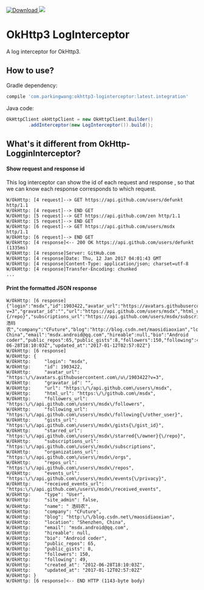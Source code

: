 [ ![Download](https://api.bintray.com/packages/parkingwang/maven/OkHttp3-LogInterceptor/images/download.svg) ](https://bintray.com/parkingwang/maven/OkHttp3-LogInterceptor/_latestVersion)
<a href="http://www.methodscount.com/?lib=com.parkingwang%3Aokhttp3-loginterceptor%3A0.3"><img src="https://img.shields.io/badge/Methods%20and%20size-87%20|%2010%20KB-e91e63.svg"/></a>

OkHttp3 LogInterceptor
===

A log interceptor for OkHttp3.

## How to use?

Gradle dependency:

```groovy
compile 'com.parkingwang:okhttp3-loginterceptor:latest.integration'
```

Java code:
```java
OkHttpClient okHttpClient = new OkHttpClient.Builder()
        .addInterceptor(new LogInterceptor()).build();
```

## What's it different from OkHttp-LogginInterceptor?

#### Show request and response id

This log interceptor can show the id of each request and response , so that we can know each response corresponds to which request.

```
W/OkHttp: [4 request]--> GET https://api.github.com/users/defunkt http/1.1
W/OkHttp: [4 request]--> END GET
W/OkHttp: [5 request]--> GET https://api.github.com/zen http/1.1
W/OkHttp: [5 request]--> END GET
W/OkHttp: [6 request]--> GET https://api.github.com/users/msdx http/1.1
W/OkHttp: [6 request]--> END GET
W/OkHttp: [4 response]<-- 200 OK https://api.github.com/users/defunkt (1335ms)
W/OkHttp: [4 response]Server: GitHub.com
W/OkHttp: [4 response]Date: Thu, 12 Jan 2017 04:01:43 GMT
W/OkHttp: [4 response]Content-Type: application/json; charset=utf-8
W/OkHttp: [4 response]Transfer-Encoding: chunked
...
```

#### Print the formatted JSON response

```
W/OkHttp: [6 response]{"login":"msdx","id":1903422,"avatar_url":"https://avatars.githubusercontent.com/u/1903422?v=3","gravatar_id":"","url":"https://api.github.com/users/msdx","html_url":"https://github.com/msdx","followers_url":"https://api.github.com/users/msdx/followers","following_url":"https://api.github.com/users/msdx/following{/other_user}","gists_url":"https://api.github.com/users/msdx/gists{/gist_id}","starred_url":"https://api.github.com/users/msdx/starred{/owner}{/repo}","subscriptions_url":"https://api.github.com/users/msdx/subscriptions","organizations_url":"https://api.github.com/users/msdx/orgs","repos_url":"https://api.github.com/users/msdx/repos","events_url":"https://api.github.com/users/msdx/events{/privacy}","received_events_url":"https://api.github.com/users/msdx/received_events","type":"User","site_admin":false,"name":" 浩码农","company":"CFuture","blog":"http://blog.csdn.net/maosidiaoxian","location":"Shenzhen, China","email":"msdx.android@qq.com","hireable":null,"bio":"Android coder","public_repos":65,"public_gists":8,"followers":150,"following":49,"created_at":"2012-06-28T18:10:03Z","updated_at":"2017-01-12T02:57:02Z"}
W/OkHttp: [6 response]
W/OkHttp: {
W/OkHttp:     "login": "msdx",
W/OkHttp:     "id": 1903422,
W/OkHttp:     "avatar_url": "https:\/\/avatars.githubusercontent.com\/u\/1903422?v=3",
W/OkHttp:     "gravatar_id": "",
W/OkHttp:     "url": "https:\/\/api.github.com\/users\/msdx",
W/OkHttp:     "html_url": "https:\/\/github.com\/msdx",
W/OkHttp:     "followers_url": "https:\/\/api.github.com\/users\/msdx\/followers",
W/OkHttp:     "following_url": "https:\/\/api.github.com\/users\/msdx\/following{\/other_user}",
W/OkHttp:     "gists_url": "https:\/\/api.github.com\/users\/msdx\/gists{\/gist_id}",
W/OkHttp:     "starred_url": "https:\/\/api.github.com\/users\/msdx\/starred{\/owner}{\/repo}",
W/OkHttp:     "subscriptions_url": "https:\/\/api.github.com\/users\/msdx\/subscriptions",
W/OkHttp:     "organizations_url": "https:\/\/api.github.com\/users\/msdx\/orgs",
W/OkHttp:     "repos_url": "https:\/\/api.github.com\/users\/msdx\/repos",
W/OkHttp:     "events_url": "https:\/\/api.github.com\/users\/msdx\/events{\/privacy}",
W/OkHttp:     "received_events_url": "https:\/\/api.github.com\/users\/msdx\/received_events",
W/OkHttp:     "type": "User",
W/OkHttp:     "site_admin": false,
W/OkHttp:     "name": " 浩码农",
W/OkHttp:     "company": "CFuture",
W/OkHttp:     "blog": "http:\/\/blog.csdn.net\/maosidiaoxian",
W/OkHttp:     "location": "Shenzhen, China",
W/OkHttp:     "email": "msdx.android@qq.com",
W/OkHttp:     "hireable": null,
W/OkHttp:     "bio": "Android coder",
W/OkHttp:     "public_repos": 65,
W/OkHttp:     "public_gists": 8,
W/OkHttp:     "followers": 150,
W/OkHttp:     "following": 49,
W/OkHttp:     "created_at": "2012-06-28T18:10:03Z",
W/OkHttp:     "updated_at": "2017-01-12T02:57:02Z"
W/OkHttp: }
W/OkHttp: [6 response]<-- END HTTP (1143-byte body)
```
